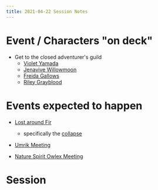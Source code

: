 ```yaml
---
title: 2021-04-22 Session Notes
---
```


# Event / Characters "on deck"

- Get to the closed adventurer's guild
  - [Violet Yamada](../characters/violet-yamada.md)
  - [Jenavive Willowmoon](../characters/jenavive-willowmoon.md)
  - [Freida Gallows](../characters/frieda-gallows.md)
  - [Riley Grayblood](../characters/riley-grayblood.md)
  


# Events expected to happen

- [Lost around Fir](../scenes/lost-around-fir.md)
  - specifically the [collapse](../scenes/lost-around-fir.md#the-collapse)

- [Umrik Meeting](../scenes/umrik-spirit-meeting-gustavo-1.md)

- [Nature Spirit Owlex Meeting](../scenes/nature-spirit-meeting-owlex-1.md)


# Session

